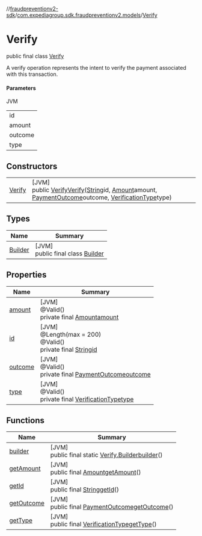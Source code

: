 //[fraudpreventionv2-sdk](../../../index.md)/[com.expediagroup.sdk.fraudpreventionv2.models](../index.md)/[Verify](index.md)

# Verify

public final class [Verify](index.md)

A verify operation represents the intent to verify the payment associated with this transaction.

#### Parameters

JVM

| |
|---|
| id |
| amount |
| outcome |
| type |

## Constructors

| | |
|---|---|
| [Verify](-verify.md) | [JVM]<br>public [Verify](index.md)[Verify](-verify.md)([String](https://docs.oracle.com/javase/8/docs/api/java/lang/String.html)id, [Amount](../-amount/index.md)amount, [PaymentOutcome](../-payment-outcome/index.md)outcome, [VerificationType](../-verification-type/index.md)type) |

## Types

| Name | Summary |
|---|---|
| [Builder](-builder/index.md) | [JVM]<br>public final class [Builder](-builder/index.md) |

## Properties

| Name | Summary |
|---|---|
| [amount](index.md#-445875988%2FProperties%2F-173342751) | [JVM]<br>@Valid()<br>private final [Amount](../-amount/index.md)[amount](index.md#-445875988%2FProperties%2F-173342751) |
| [id](index.md#-1843336951%2FProperties%2F-173342751) | [JVM]<br>@Length(max = 200)<br>@Valid()<br>private final [String](https://docs.oracle.com/javase/8/docs/api/java/lang/String.html)[id](index.md#-1843336951%2FProperties%2F-173342751) |
| [outcome](index.md#-1595942140%2FProperties%2F-173342751) | [JVM]<br>@Valid()<br>private final [PaymentOutcome](../-payment-outcome/index.md)[outcome](index.md#-1595942140%2FProperties%2F-173342751) |
| [type](index.md#-89239030%2FProperties%2F-173342751) | [JVM]<br>@Valid()<br>private final [VerificationType](../-verification-type/index.md)[type](index.md#-89239030%2FProperties%2F-173342751) |

## Functions

| Name | Summary |
|---|---|
| [builder](builder.md) | [JVM]<br>public final static [Verify.Builder](-builder/index.md)[builder](builder.md)() |
| [getAmount](get-amount.md) | [JVM]<br>public final [Amount](../-amount/index.md)[getAmount](get-amount.md)() |
| [getId](get-id.md) | [JVM]<br>public final [String](https://docs.oracle.com/javase/8/docs/api/java/lang/String.html)[getId](get-id.md)() |
| [getOutcome](get-outcome.md) | [JVM]<br>public final [PaymentOutcome](../-payment-outcome/index.md)[getOutcome](get-outcome.md)() |
| [getType](get-type.md) | [JVM]<br>public final [VerificationType](../-verification-type/index.md)[getType](get-type.md)() |
